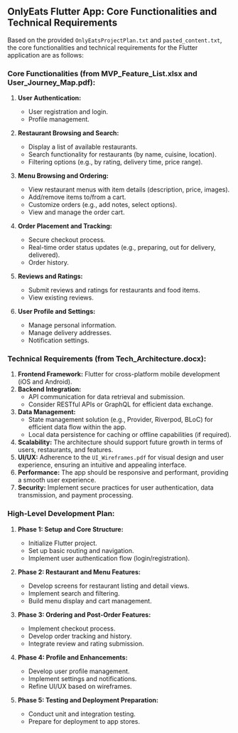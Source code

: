 ## OnlyEats Flutter App: Core Functionalities and Technical Requirements

Based on the provided `OnlyEatsProjectPlan.txt` and `pasted_content.txt`, the core functionalities and technical requirements for the Flutter application are as follows:

### Core Functionalities (from MVP_Feature_List.xlsx and User_Journey_Map.pdf):

1.  **User Authentication:**
    *   User registration and login.
    *   Profile management.

2.  **Restaurant Browsing and Search:**
    *   Display a list of available restaurants.
    *   Search functionality for restaurants (by name, cuisine, location).
    *   Filtering options (e.g., by rating, delivery time, price range).

3.  **Menu Browsing and Ordering:**
    *   View restaurant menus with item details (description, price, images).
    *   Add/remove items to/from a cart.
    *   Customize orders (e.g., add notes, select options).
    *   View and manage the order cart.

4.  **Order Placement and Tracking:**
    *   Secure checkout process.
    *   Real-time order status updates (e.g., preparing, out for delivery, delivered).
    *   Order history.

5.  **Reviews and Ratings:**
    *   Submit reviews and ratings for restaurants and food items.
    *   View existing reviews.

6.  **User Profile and Settings:**
    *   Manage personal information.
    *   Manage delivery addresses.
    *   Notification settings.

### Technical Requirements (from Tech_Architecture.docx):

1.  **Frontend Framework:** Flutter for cross-platform mobile development (iOS and Android).
2.  **Backend Integration:**
    *   API communication for data retrieval and submission.
    *   Consider RESTful APIs or GraphQL for efficient data exchange.
3.  **Data Management:**
    *   State management solution (e.g., Provider, Riverpod, BLoC) for efficient data flow within the app.
    *   Local data persistence for caching or offline capabilities (if required).
4.  **Scalability:** The architecture should support future growth in terms of users, restaurants, and features.
5.  **UI/UX:** Adherence to the `UI_Wireframes.pdf` for visual design and user experience, ensuring an intuitive and appealing interface.
6.  **Performance:** The app should be responsive and performant, providing a smooth user experience.
7.  **Security:** Implement secure practices for user authentication, data transmission, and payment processing.

### High-Level Development Plan:

1.  **Phase 1: Setup and Core Structure:**
    *   Initialize Flutter project.
    *   Set up basic routing and navigation.
    *   Implement user authentication flow (login/registration).

2.  **Phase 2: Restaurant and Menu Features:**
    *   Develop screens for restaurant listing and detail views.
    *   Implement search and filtering.
    *   Build menu display and cart management.

3.  **Phase 3: Ordering and Post-Order Features:**
    *   Implement checkout process.
    *   Develop order tracking and history.
    *   Integrate review and rating submission.

4.  **Phase 4: Profile and Enhancements:**
    *   Develop user profile management.
    *   Implement settings and notifications.
    *   Refine UI/UX based on wireframes.

5.  **Phase 5: Testing and Deployment Preparation:**
    *   Conduct unit and integration testing.
    *   Prepare for deployment to app stores.

